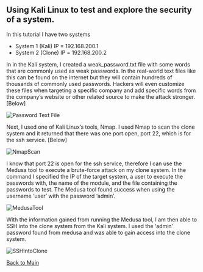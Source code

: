 ## Using Kali Linux to test and explore the security of a system.

In this tutorial I have two systems
 - System 1 (Kali) IP = 192.168.200.1
 - System 2 (Clone) IP = 192.168.200.2

In in the Kali system, I created a weak_password.txt file with some words that are commonly used as weak passwords. In the real-world text files like this can be found on the internet but they will contain hundreds of thousands of commonly used passwords. Hackers will even customize these files when targeting a specific company and add specific words from the company’s website or other related source to make the attack stronger. [Below]

![Password Text File](https://user-images.githubusercontent.com/60529599/205744565-e9b285a2-af52-4ced-9899-42f0cb227e4d.png)

Next, I used one of Kali Linux’s tools, Nmap. I used Nmap to scan the clone system and it returned that there was one port open, port 22, which is for the ssh service. [Below]

![NmapScan](https://user-images.githubusercontent.com/60529599/205745555-3871d195-960b-471c-8d76-59019aa9aeb0.png)

I know that port 22 is open for the ssh service, therefore I can use the Medusa tool to execute a brute-force attack on my clone system. In the command I specified the IP of the target system, a user to execute the passwords with, the name of the module, and the file containing the passwords to test. The Medusa tool found success when using the username ‘user’ with the password ‘admin’. 

![MedusaTool](https://user-images.githubusercontent.com/60529599/205746317-a8ad5333-9903-4101-90c6-31f29312c39c.png)

With the information gained from running the Medusa tool, I am then able to SSH into the clone system from the Kali system. I used the ‘admin’ password found from medusa and was able to gain access into the clone system.

![SSHIntoClone](https://user-images.githubusercontent.com/60529599/205746559-f8453d54-65c3-4833-a3e3-ef07e09cf87b.png)


[Back to Main](Main.md)
